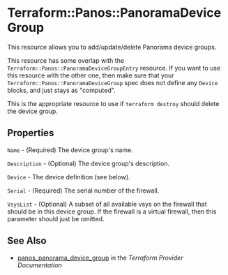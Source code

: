 # Terraform::Panos::PanoramaDeviceGroup

This resource allows you to add/update/delete Panorama device groups.

This resource has some overlap with the `Terraform::Panos::PanoramaDeviceGroupEntry`
resource.  If you want to use this resource with the other one, then make
sure that your `Terraform::Panos::PanoramaDeviceGroup` spec does not define any
`Device` blocks, and just stays as "computed".

This is the appropriate resource to use if `terraform destroy` should delete
the device group.

## Properties

`Name` - (Required) The device group's name.

`Description` - (Optional) The device group's description.

`Device` - The device definition (see below).

`Serial` - (Required) The serial number of the firewall.

`VsysList` - (Optional) A subset of all available vsys on the firewall that should be in this device group.  If the firewall is a virtual firewall, then this parameter should just be omitted.


## See Also

* [panos_panorama_device_group](https://www.terraform.io/docs/providers/panos/r/panorama_device_group.html) in the _Terraform Provider Documentation_